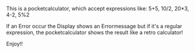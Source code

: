 This is a pocketcalculator, which accept expressions like: 5+5, 10/2, 20*3, 4-2, 5%2

If an Error occur the Display shows an Errormessage but if it's a regular expression, the pocketcalculator shows the result like a retro calculator!

Enjoy!!
